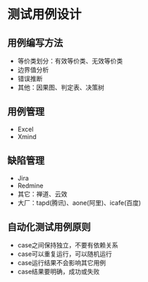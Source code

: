 # 测试用例设计

## 用例编写方法

- 等价类划分：有效等价类、无效等价类
- 边界值分析
- 错误推断
- 其他：因果图、判定表、决策树

## 用例管理

- Excel
- Xmind

## 缺陷管理

- Jira
- Redmine
- 其它：禅道、云效
- 大厂：tapd(腾讯)、aone(阿里)、icafe(百度)

## 自动化测试用例原则

- case之间保持独立，不要有依赖关系
- case可以重复运行，可以随机运行
- case运行结果不会影响其它用例
- case结果要明确，成功或失败